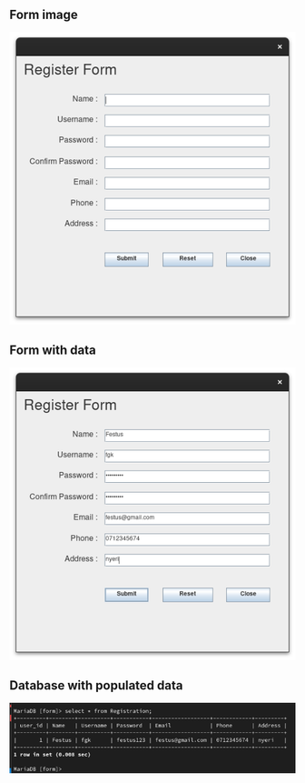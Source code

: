 ## Form image
<img src="./Screenshot from 2023-11-24 15-51-24.png" ></img>

## Form with data 
<img src="./Screenshot from 2023-11-24 15-52-21.png" ></img>

## Database with populated data
<img src="./Screenshot from 2023-11-24 15-53-04.png" ></img>